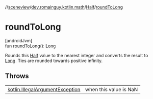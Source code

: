 //[sceneview](../../../index.md)/[dev.romainguy.kotlin.math](../index.md)/[Half](index.md)/[roundToLong](round-to-long.md)

# roundToLong

[androidJvm]\
fun [roundToLong](round-to-long.md)(): [Long](https://kotlinlang.org/api/latest/jvm/stdlib/kotlin/-long/index.html)

Rounds this [Half](index.md) value to the nearest integer and converts the result to [Long](https://kotlinlang.org/api/latest/jvm/stdlib/kotlin/-long/index.html). Ties are rounded towards positive infinity.

## Throws

| | |
|---|---|
| [kotlin.IllegalArgumentException](https://kotlinlang.org/api/latest/jvm/stdlib/kotlin/-illegal-argument-exception/index.html) | when this value is NaN |
